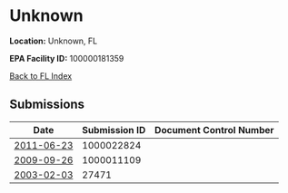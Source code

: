 # Unknown

**Location:** Unknown, FL

**EPA Facility ID:** 100000181359

[Back to FL Index](../../index.md)

## Submissions

| Date | Submission ID | Document Control Number |
|------|--------------|-------------------------|
| [2011-06-23](submissions/1000022824.md) | 1000022824 |  |
| [2009-09-26](submissions/1000011109.md) | 1000011109 |  |
| [2003-02-03](submissions/27471.md) | 27471 |  |
